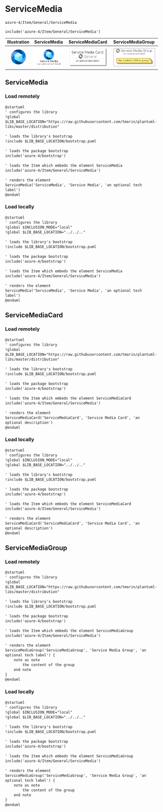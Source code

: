 # ServiceMedia


```text
azure-4/Item/General/ServiceMedia
```

```text
include('azure-4/Item/General/ServiceMedia')
```



| Illustration | ServiceMedia | ServiceMediaCard | ServiceMediaGroup |
| :---: | :---: | :---: | :---: |
| ![illustration for Illustration](../../../azure-4/Item/General/ServiceMedia.png) | ![illustration for ServiceMedia](../../../azure-4/Item/General/ServiceMedia.Local.png) | ![illustration for ServiceMediaCard](../../../azure-4/Item/General/ServiceMediaCard.Local.png) | ![illustration for ServiceMediaGroup](../../../azure-4/Item/General/ServiceMediaGroup.Local.png) |




## ServiceMedia

### Load remotely
```plantuml
@startuml
' configures the library
!global $LIB_BASE_LOCATION="https://raw.githubusercontent.com/tmorin/plantuml-libs/master/distribution"

' loads the library's bootstrap
!include $LIB_BASE_LOCATION/bootstrap.puml

' loads the package bootstrap
include('azure-4/bootstrap')

' loads the Item which embeds the element ServiceMedia
include('azure-4/Item/General/ServiceMedia')

' renders the element
ServiceMedia('ServiceMedia', 'Service Media', 'an optional tech label')
@enduml
```

### Load locally
```plantuml
@startuml
' configures the library
!global $INCLUSION_MODE="local"
!global $LIB_BASE_LOCATION="../../.."

' loads the library's bootstrap
!include $LIB_BASE_LOCATION/bootstrap.puml

' loads the package bootstrap
include('azure-4/bootstrap')

' loads the Item which embeds the element ServiceMedia
include('azure-4/Item/General/ServiceMedia')

' renders the element
ServiceMedia('ServiceMedia', 'Service Media', 'an optional tech label')
@enduml
```

## ServiceMediaCard

### Load remotely
```plantuml
@startuml
' configures the library
!global $LIB_BASE_LOCATION="https://raw.githubusercontent.com/tmorin/plantuml-libs/master/distribution"

' loads the library's bootstrap
!include $LIB_BASE_LOCATION/bootstrap.puml

' loads the package bootstrap
include('azure-4/bootstrap')

' loads the Item which embeds the element ServiceMediaCard
include('azure-4/Item/General/ServiceMedia')

' renders the element
ServiceMediaCard('ServiceMediaCard', 'Service Media Card', 'an optional description')
@enduml
```

### Load locally
```plantuml
@startuml
' configures the library
!global $INCLUSION_MODE="local"
!global $LIB_BASE_LOCATION="../../.."

' loads the library's bootstrap
!include $LIB_BASE_LOCATION/bootstrap.puml

' loads the package bootstrap
include('azure-4/bootstrap')

' loads the Item which embeds the element ServiceMediaCard
include('azure-4/Item/General/ServiceMedia')

' renders the element
ServiceMediaCard('ServiceMediaCard', 'Service Media Card', 'an optional description')
@enduml
```

## ServiceMediaGroup

### Load remotely
```plantuml
@startuml
' configures the library
!global $LIB_BASE_LOCATION="https://raw.githubusercontent.com/tmorin/plantuml-libs/master/distribution"

' loads the library's bootstrap
!include $LIB_BASE_LOCATION/bootstrap.puml

' loads the package bootstrap
include('azure-4/bootstrap')

' loads the Item which embeds the element ServiceMediaGroup
include('azure-4/Item/General/ServiceMedia')

' renders the element
ServiceMediaGroup('ServiceMediaGroup', 'Service Media Group', 'an optional tech label') {
    note as note
        the content of the group
    end note
}
@enduml
```

### Load locally
```plantuml
@startuml
' configures the library
!global $INCLUSION_MODE="local"
!global $LIB_BASE_LOCATION="../../.."

' loads the library's bootstrap
!include $LIB_BASE_LOCATION/bootstrap.puml

' loads the package bootstrap
include('azure-4/bootstrap')

' loads the Item which embeds the element ServiceMediaGroup
include('azure-4/Item/General/ServiceMedia')

' renders the element
ServiceMediaGroup('ServiceMediaGroup', 'Service Media Group', 'an optional tech label') {
    note as note
        the content of the group
    end note
}
@enduml
```

